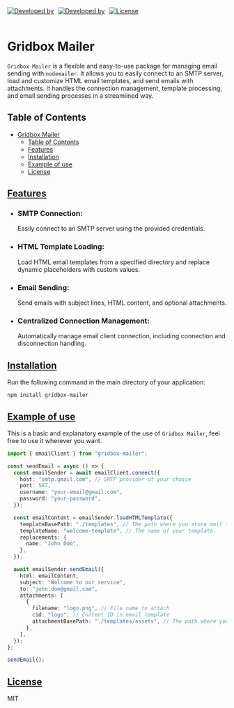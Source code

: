 <div style="display: flex; gap: 10px;">
	<a href='https://www.gridbox.dev' target='_blank'>
  		<img src="https://img.shields.io/badge/Developed%20by-Gridbox-black?labelColor=gray&style=flat" alt="Developed by">
	</a>
	<a href='https://cl.linkedin.com/in/tdelrealb' target='_blank'>
  		<img src="https://img.shields.io/badge/Developed%20by-Tom%C3%A1s%20del%20Real%20B.-red?labelColor=gray&style=flat" alt="Developed by">
	</a>
	<a href='https://choosealicense.com/licenses/mit/' target='_blank'>
  	<img src="https://img.shields.io/badge/License-MIT-green?labelColor=gray&style=flat"  alt="License"/>
	</a>
</div>

<br>

# Gridbox Mailer

`Gridbox Mailer` is a flexible and easy-to-use package for managing email sending with `nodemailer`. It allows you to easily connect to an SMTP server, load and customize HTML email templates, and send emails with attachments. It handles the connection management, template processing, and email sending processes in a streamlined way.

## Table of Contents

- [Gridbox Mailer](#gridbox-mailer)
  - [Table of Contents](#table-of-contents)
  - [Features](#features)
  - [Installation](#installation)
  - [Example of use](#example-of-use)
  - [License](#license)

## [Features](#features)

- ### SMTP Connection:

  Easily connect to an SMTP server using the provided credentials.

- ### HTML Template Loading:

  Load HTML email templates from a specified directory and replace dynamic placeholders with custom values.

- ### Email Sending:

  Send emails with subject lines, HTML content, and optional attachments.

- ### Centralized Connection Management:
  Automatically manage email client connection, including connection and disconnection handling.

## [Installation](#installation)

Run the following command in the main directory of your application:

```
npm install gridbox-mailer
```

## [Example of use](#example)

This is a basic and explanatory example of the use of `Gridbox Mailer`, feel free to use it wherever you want.

```ts
import { emailClient } from "gridbox-mailer";

const sendEmail = async () => {
  const emailSender = await emailClient.connect({
    host: "smtp.gmail.com", // SMTP provider of your choice
    port: 587,
    username: "your-email@gmail.com",
    password: "your-password",
  });

  const emailContent = emailSender.loadHTMLTemplate({
    templateBasePath: "./templates", // The path where you store mail templates.
    templateName: "welcome-template", // The name of your template.
    replacements: {
      name: "John Doe",
    },
  });

  await emailSender.sendEmail({
    html: emailContent,
    subject: "Welcome to our service",
    to: "john.doe@gmail.com",
    attachments: [
      {
        filename: "logo.png", // File name to attach
        cid: "logo", // Content ID in email template
        attachmentBasePath: "./templates/assets", // The path where you store the attachment.
      },
    ],
  });
};

sendEmail();
```

## [License](#license)

MIT
